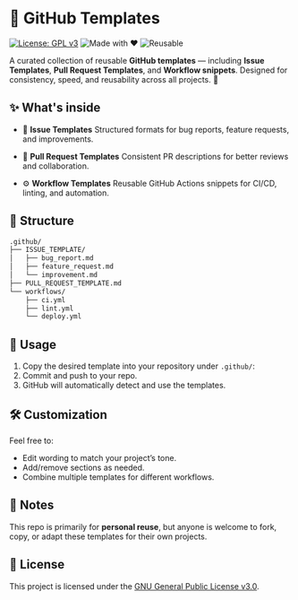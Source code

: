 # 📂 GitHub Templates

[![License: GPL v3](https://img.shields.io/badge/License-GPLv3-blue.svg)](LICENSE)
![Made with ❤️](https://img.shields.io/badge/Made%20with-%F0%9F%92%9C-lightgrey)
![Reusable](https://img.shields.io/badge/Templates-Reusable-brightgreen)

A curated collection of reusable **GitHub templates** — including **Issue Templates**, **Pull Request Templates**, and **Workflow snippets**.
Designed for consistency, speed, and reusability across all projects. 🚀


## ✨ What's inside

- 🐛 **Issue Templates**
  Structured formats for bug reports, feature requests, and improvements.

- 🔀 **Pull Request Templates**
  Consistent PR descriptions for better reviews and collaboration.

- ⚙️ **Workflow Templates**
  Reusable GitHub Actions snippets for CI/CD, linting, and automation.


## 📂 Structure

```bash
.github/
├── ISSUE_TEMPLATE/
│   ├── bug_report.md
│   ├── feature_request.md
│   └── improvement.md
├── PULL_REQUEST_TEMPLATE.md
└── workflows/
    ├── ci.yml
    ├── lint.yml
    └── deploy.yml
```


## 🚀 Usage

1. Copy the desired template into your repository under `.github/`:
2. Commit and push to your repo.
3. GitHub will automatically detect and use the templates.


## 🛠 Customization
Feel free to:
- Edit wording to match your project’s tone.
- Add/remove sections as needed.
- Combine multiple templates for different workflows.


## 📌 Notes
This repo is primarily for **personal reuse**, but anyone is welcome to fork, copy, or adapt these templates for their own projects.


## 📄 License
This project is licensed under the [GNU General Public License v3.0](LICENSE).
